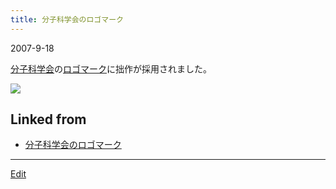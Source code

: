 ```yaml
---
title: 分子科学会のロゴマーク
---
```

2007-9-18

[分子科学会](http://www.molsci.jp/)の[ロゴマーク](/ロゴマーク)に拙作が採用されました。

![](http://theochem.chem.okayama-u.ac.jp/vitroid/分子科学会のロゴマーク/molsci.png)

<!--  -->




## Linked from

* [分子科学会のロゴマーク](/分子科学会のロゴマーク)


----

[Edit](https://github.com/vitroid/vitroid.github.io/edit/master/MD/分子科学会のロゴマーク.md)

